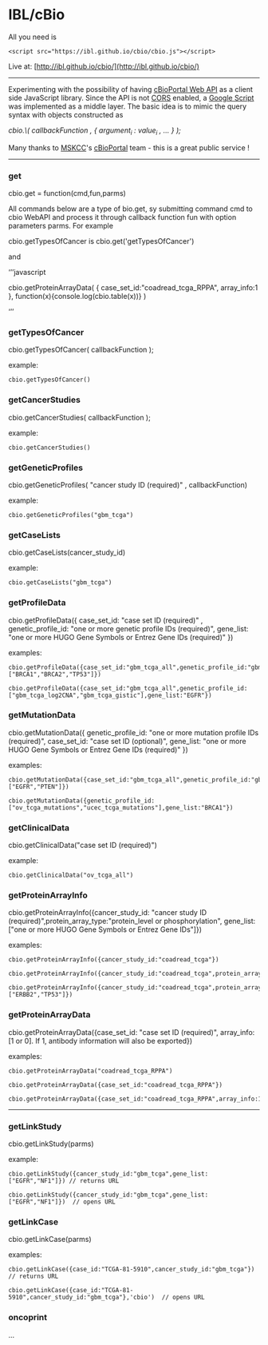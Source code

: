 # IBL/cBio

All you need is

	<script src="https://ibl.github.io/cbio/cbio.js"></script>

Live at: [http://ibl.github.io/cbio/](http://ibl.github.io/cbio/)

---

Experimenting with the possibility of having [cBioPortal Web API](http://www.cbioportal.org/public-portal/web_api.jsp) as a client side JavaScript library. Since the API is not [CORS](http://en.wikipedia.org/wiki/Cross-origin_resource_sharing) enabled, a [Google Script](https://script.google.com/a/macros/mathbiol.org/d/17o5B1sXjmUEWRHG_6vHQhmz3qTMPCgpOvlX1kNvDQCkVcrH5ANsi2NrY/edit) was implemented as a middle layer. The basic idea is to mimic the query syntax with objects constructed as

<i>
cbio.\<cmd\>( callbackFunction , { argument<sub>i</sub> : value<sub>i</sub> , ... } );
</i>

Many thanks to [MSKCC](http://www.mskcc.org/)'s [cBioPortal](http://www.cbioportal.org/public-portal/) team - this is a great public service !

---
### get

cbio.get = function(cmd,fun,parms)


All commands below are a type of bio.get, sy submitting command cmd to cbio WebAPI and process it through callback function fun with option parameters parms. For example

cbio.getTypesOfCancer is cbio.get('getTypesOfCancer')

and

‘’’javascript

cbio.getProteinArrayData(
	{
		case_set_id:"coadread_tcga_RPPA",
		array_info:1
	},
	function(x){console.log(cbio.table(x))}
)

‘’’

### getTypesOfCancer

cbio.getTypesOfCancer( callbackFunction );

example: 
	
	cbio.getTypesOfCancer()



### getCancerStudies

cbio.getCancerStudies( callbackFunction );

example: 
	
	cbio.getCancerStudies()


### getGeneticProfiles

cbio.getGeneticProfiles( "cancer study ID (required)" , callbackFunction)

example: 
	
	cbio.getGeneticProfiles("gbm_tcga") 


### getCaseLists

cbio.getCaseLists(cancer_study_id)

example: 
	
	cbio.getCaseLists("gbm_tcga") 

### getProfileData

cbio.getProfileData({ 
	case_set_id: "case set ID (required)" , 
	genetic_profile_id: "one or more genetic profile IDs (required)",
	gene_list: "one or more HUGO Gene Symbols or Entrez Gene IDs (required)" 
})

examples: 


	cbio.getProfileData({case_set_id:"gbm_tcga_all",genetic_profile_id:"gbm_tcga_mutations",gene_list:["BRCA1","BRCA2","TP53"]})

	cbio.getProfileData({case_set_id:"gbm_tcga_all",genetic_profile_id:["gbm_tcga_log2CNA","gbm_tcga_gistic"],gene_list:"EGFR"})


### getMutationData

cbio.getMutationData({ 
	genetic_profile_id: "one or more mutation profile IDs (required)",
	case_set_id: "case set ID (optional)",
	gene_list: "one or more HUGO Gene Symbols or Entrez Gene IDs (required)"
})

examples: 
 
	
	cbio.getMutationData({case_set_id:"gbm_tcga_all",genetic_profile_id:"gbm_tcga_mutations",gene_list:["EGFR","PTEN"]})

	cbio.getMutationData({genetic_profile_id:["ov_tcga_mutations","ucec_tcga_mutations"],gene_list:"BRCA1"})


### getClinicalData

cbio.getClinicalData("case set ID (required)")

example: 

	
	cbio.getClinicalData("ov_tcga_all") 


### getProteinArrayInfo

cbio.getProteinArrayInfo({cancer_study_id: "cancer study ID (required)",protein_array_type:"protein_level or phosphorylation", gene_list:["one or more HUGO Gene Symbols or Entrez Gene IDs"]})

examples:
	
	cbio.getProteinArrayInfo({cancer_study_id:"coadread_tcga"})

	cbio.getProteinArrayInfo({cancer_study_id:"coadread_tcga",protein_array_type:"phosphorylation"})

	cbio.getProteinArrayInfo({cancer_study_id:"coadread_tcga",protein_array_type:"protein_level",gene_list:["ERBB2","TP53"]})


### getProteinArrayData

cbio.getProteinArrayData({case_set_id: "case set ID (required)", array_info: [1 or 0]. If 1, antibody information will also be exported})

examples:

	cbio.getProteinArrayData("coadread_tcga_RPPA")

	cbio.getProteinArrayData({case_set_id:"coadread_tcga_RPPA"})

	cbio.getProteinArrayData({case_set_id:"coadread_tcga_RPPA",array_info:1})

---

### getLinkStudy

cbio.getLinkStudy(parms)

example: 

	cbio.getLinkStudy({cancer_study_id:"gbm_tcga",gene_list:["EGFR","NF1"]}) // returns URL

	cbio.getLinkStudy({cancer_study_id:"gbm_tcga",gene_list:["EGFR","NF1"]})  // opens URL

### getLinkCase

cbio.getLinkCase(parms)

examples: 
	
	cbio.getLinkCase({case_id:"TCGA-81-5910",cancer_study_id:"gbm_tcga"})  // returns URL

	cbio.getLinkCase({case_id:"TCGA-81-5910",cancer_study_id:"gbm_tcga"},'cbio')  // opens URL

### oncoprint

...

